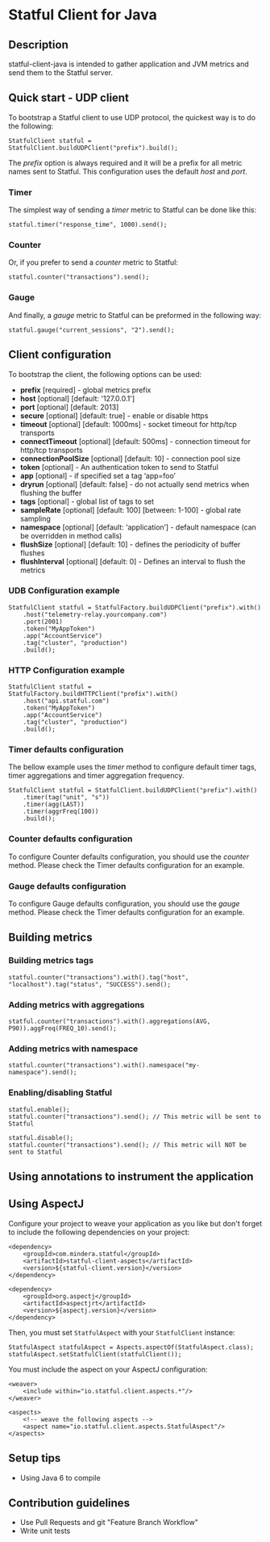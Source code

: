 # Statful Client for Java #

## Description ##

statful-client-java is intended to gather application and JVM metrics and send them to the Statful server.

## Quick start - UDP client ##

To bootstrap a Statful client to use UDP protocol, the quickest way is to do the following:

    StatfulClient statful = StatfulClient.buildUDPClient("prefix").build();


The _prefix_ option is always required and it will be a prefix for all metric names sent to Statful. This configuration uses the default _host_ and _port_.

### Timer ###
The simplest way of sending a _timer_ metric to Statful can be done like this:

    statful.timer("response_time", 1000).send();

### Counter ###
Or, if you prefer to send a _counter_ metric to Statful:

    statful.counter("transactions").send();

### Gauge ###
And finally, a _gauge_ metric to Statful can be preformed in the following way:

    statful.gauge("current_sessions", "2").send();

## Client configuration ##

To bootstrap the client, the following options can be used:

* __prefix__ [required] - global metrics prefix
* __host__ [optional] [default: '127.0.0.1']
* __port__ [optional] [default: 2013]
* __secure__ [optional] [default: true] - enable or disable https
* __timeout__ [optional] [default: 1000ms] - socket timeout for http/tcp transports
* __connectTimeout__ [optional] [default: 500ms] - connection timeout for http/tcp transports
* __connectionPoolSize__ [optional] [default: 10] - connection pool size
* __token__ [optional] - An authentication token to send to Statful
* __app__ [optional] - if specified set a tag ‘app=foo’
* __dryrun__ [optional] [default: false] - do not actually send metrics when flushing the buffer
* __tags__ [optional] - global list of tags to set
* __sampleRate__ [optional] [default: 100] [between: 1-100] - global rate sampling
* __namespace__ [optional] [default: ‘application’] - default namespace (can be overridden in method calls)
* __flushSize__ [optional] [default: 10] - defines the periodicity of buffer flushes
* __flushInterval__ [optional] [default: 0] - Defines an interval to flush the metrics

### UDB Configuration example ###

    StatfulClient statful = StatfulFactory.buildUDPClient("prefix").with()
        .host("telemetry-relay.yourcompany.com")
        .port(2001)
        .token("MyAppToken")
        .app("AccountService")
        .tag("cluster", "production")
        .build();
        
### HTTP Configuration example ###

    StatfulClient statful = StatfulFactory.buildHTTPClient("prefix").with()
        .host("api.statful.com")
        .token("MyAppToken")
        .app("AccountService")
        .tag("cluster", "production")
        .build();

### Timer defaults configuration ###

The bellow example uses the _timer_ method to configure default timer tags, timer aggregations and timer aggregation frequency.

    StatfulClient statful = StatfulClient.buildUDPClient("prefix").with()
        .timer(tag("unit", "s"))
        .timer(agg(LAST))
        .timer(aggrFreq(100))
        .build();
        
### Counter defaults configuration ###

To configure Counter defaults configuration, you should use the _counter_ method. Please check the Timer defaults configuration for an example.

### Gauge defaults configuration ###

To configure Gauge defaults configuration, you should use the _gauge_ method. Please check the Timer defaults configuration for an example.
        
## Building metrics ##

### Building metrics tags ###

    statful.counter("transactions").with().tag("host", "localhost").tag("status", "SUCCESS").send();
        
### Adding metrics with aggregations ###

    statful.counter("transactions").with().aggregations(AVG, P90)).aggFreq(FREQ_10).send();
        
### Adding metrics with namespace ###

    statful.counter("transactions").with().namespace("my-namespace").send();
    
### Enabling/disabling Statful ###

    statful.enable();
    statful.counter("transactions").send(); // This metric will be sent to Statful
    
    statful.disable();
    statful.counter("transactions").send(); // This metric will NOT be sent to Statful
    
## Using annotations to instrument the application ## 
    
## Using AspectJ ##

Configure your project to weave your application as you like but don't forget to include the following dependencies on your project:

    <dependency>
        <groupId>com.mindera.statful</groupId>
        <artifactId>statful-client-aspects</artifactId>
        <version>${statful-client.version}</version>
    </dependency>

    <dependency>
        <groupId>org.aspectj</groupId>
        <artifactId>aspectjrt</artifactId>
        <version>${aspectj.version}</version>
    </dependency>
    
Then, you must set `StatfulAspect` with your `StatfulClient` instance:
  
    StatfulAspect statfulAspect = Aspects.aspectOf(StatfulAspect.class);
    statfulAspect.setStatfulClient(statfulClient());
    
You must include the aspect on your AspectJ configuration:

    <weaver>
        <include within="io.statful.client.aspects.*"/>
    </weaver>

    <aspects>
        <!-- weave the following aspects -->
        <aspect name="io.statful.client.aspects.StatfulAspect"/>
    </aspects>

## Setup tips ##

* Using Java 6 to compile

## Contribution guidelines ##

* Use Pull Requests and git "Feature Branch Workflow"
* Write unit tests